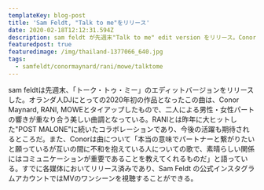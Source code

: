 ```yaml
---
templateKey: blog-post
title: 'Sam Feldt, "Talk to me"をリリース'
date: 2020-02-18T12:12:31.594Z
description: sam feldt が先週末"Talk to me" edit version をリリース。Conor Maynardらとコラボ。
featuredpost: true
featuredimage: /img/thailand-1377066_640.jpg
tags:
  - samfeldt/conormaynard/rani/mowe/talktome
---
```

sam feldtは先週末、「トーク・トゥ・ミー」のエディットバージョンをリリースした。オランダ人DJにとっての2020年初の作品となったこの曲は、Conor Maynard, RANI, MOWEとタイアップしたもので、二人による男性・女性パートの響きが重なり合う美しい曲調となっている。RANIとは昨年に大ヒットした"POST MALONE"に続いたコラボレーションであり、今後の活躍も期待されるところだ。また、Conorは曲について「本当の意味でパートナーと繋がりたいと願っているが互いの間に不和を抱えている人についての歌で、素晴らしい関係にはコミュニケーションが重要であることを教えてくれるものだ」と語っている。すでに各媒体においてリリース済みであり、Sam Feldt の公式インスタグラムアカウントではMVのワンシーンを視聴することができる。
